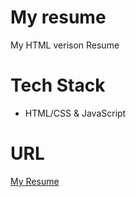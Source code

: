 # My resume
My HTML verison Resume

# Tech Stack
- HTML/CSS & JavaScript

# URL
 [My Resume](https://rahulgadre.github.io/resume/)
